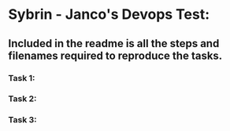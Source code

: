 # Sybrin - Janco's Devops Test:

## Included in the readme is all the steps and filenames required to reproduce the tasks.


### Task 1:





### Task 2:




### Task 3:
